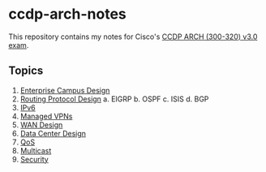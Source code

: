 # ccdp-arch-notes
This repository contains my notes for Cisco's [CCDP ARCH (300-320) v3.0 exam](https://www.cisco.com/c/en/us/training-events/training-certifications/exams/current-list/arch-300-320.html).

## Topics
1. [Enterprise Campus Design](/enterprise-campus-design.md)
2. [Routing Protocol Design](/routing-protocol-design.md)
  a. EIGRP
  b. OSPF
  c. ISIS
  d. BGP
3. [IPv6](/ipv6.md)
4. [Managed VPNs](/managed-vpns.md)
5. [WAN Design](/wan-design.md)
6. [Data Center Design](/data-center-design.md)
7. [QoS](/qos.md)
8. [Multicast](/multicast.md)
9. [Security](/security.md)

